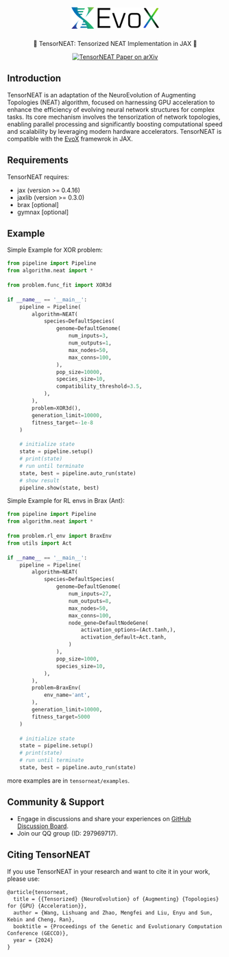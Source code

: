 <h1 align="center">
  <picture>
    <source media="(prefers-color-scheme: dark)" srcset="./imgs/evox_logo_dark.png">
    <source media="(prefers-color-scheme: light)" srcset="./imgs/evox_logo_light.png">
    <img alt="EvoX Logo" height="50" src="./imgs/evox_logo_light.png">
  </picture>
  <br>
</h1>

<p align="center">
🌟 TensorNEAT: Tensorized NEAT Implementation in JAX 🌟
</p>

<p align="center">
  <a href="https://arxiv.org/abs/2404.01817">
    <img src="https://img.shields.io/badge/paper-arxiv-red?style=for-the-badge" alt="TensorNEAT Paper on arXiv">
  </a>
</p>

## Introduction
TensorNEAT is an adaptation of the NeuroEvolution of Augmenting Topologies (NEAT) algorithm, focused on harnessing GPU acceleration to enhance the efficiency of evolving neural network structures for complex tasks. Its core mechanism involves the tensorization of network topologies, enabling parallel processing and significantly boosting computational speed and scalability by leveraging modern hardware accelerators. TensorNEAT is compatible with the [EvoX](https://github.com/EMI-Group/evox/) framewrok in JAX.

## Requirements
TensorNEAT requires:
- jax (version >= 0.4.16)
- jaxlib (version >= 0.3.0)
- brax [optional]
- gymnax [optional]
  
## Example
Simple Example for XOR problem:
```python
from pipeline import Pipeline
from algorithm.neat import *

from problem.func_fit import XOR3d

if __name__ == '__main__':
    pipeline = Pipeline(
        algorithm=NEAT(
            species=DefaultSpecies(
                genome=DefaultGenome(
                    num_inputs=3,
                    num_outputs=1,
                    max_nodes=50,
                    max_conns=100,
                ),
                pop_size=10000,
                species_size=10,
                compatibility_threshold=3.5,
            ),
        ),
        problem=XOR3d(),
        generation_limit=10000,
        fitness_target=-1e-8
    )

    # initialize state
    state = pipeline.setup()
    # print(state)
    # run until terminate
    state, best = pipeline.auto_run(state)
    # show result
    pipeline.show(state, best)
```

Simple Example for RL envs in Brax (Ant):
```python
from pipeline import Pipeline
from algorithm.neat import *

from problem.rl_env import BraxEnv
from utils import Act

if __name__ == '__main__':
    pipeline = Pipeline(
        algorithm=NEAT(
            species=DefaultSpecies(
                genome=DefaultGenome(
                    num_inputs=27,
                    num_outputs=8,
                    max_nodes=50,
                    max_conns=100,
                    node_gene=DefaultNodeGene(
                        activation_options=(Act.tanh,),
                        activation_default=Act.tanh,
                    )
                ),
                pop_size=1000,
                species_size=10,
            ),
        ),
        problem=BraxEnv(
            env_name='ant',
        ),
        generation_limit=10000,
        fitness_target=5000
    )

    # initialize state
    state = pipeline.setup()
    # print(state)
    # run until terminate
    state, best = pipeline.auto_run(state)
```

more examples are in `tensorneat/examples`.

## Community & Support

- Engage in discussions and share your experiences on [GitHub Discussion Board](https://github.com/EMI-Group/evox/discussions).
- Join our QQ group (ID: 297969717).
  
## Citing TensorNEAT

If you use TensorNEAT in your research and want to cite it in your work, please use:
```
@article{tensorneat,
  title = {{Tensorized} {NeuroEvolution} of {Augmenting} {Topologies} for {GPU} {Acceleration}},
  author = {Wang, Lishuang and Zhao, Mengfei and Liu, Enyu and Sun, Kebin and Cheng, Ran},
  booktitle = {Proceedings of the Genetic and Evolutionary Computation Conference (GECCO)},
  year = {2024}
}

